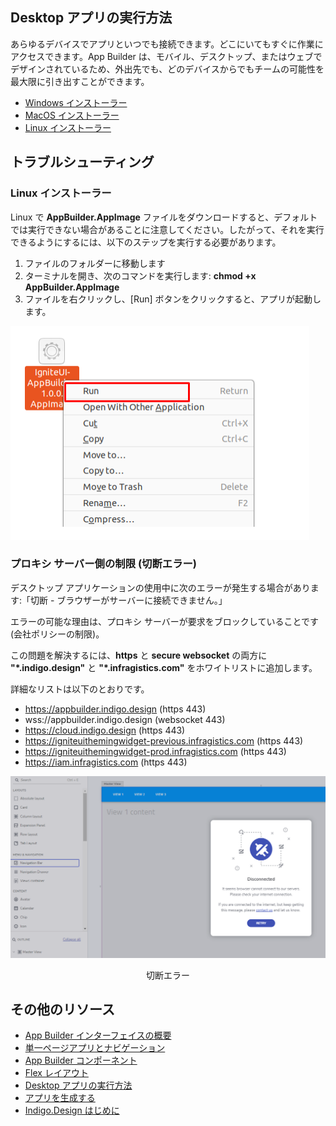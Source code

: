 
## Desktop アプリの実行方法
あらゆるデバイスでアプリといつでも接続できます。どこにいてもすぐに作業にアクセスできます。App Builder は、モバイル、デスクトップ、またはウェブでデザインされているため、外出先でも、どのデバイスからでもチームの可能性を最大限に引き出すことができます。

- [Windows インストーラー](https://github.com/IgniteUI/app-builder-client/releases/latest/download/AppBuilder.exe)
- [MacOS インストーラー](https://github.com/IgniteUI/app-builder-client/releases/latest/download/AppBuilder.dmg)
- [Linux インストーラー](https://github.com/IgniteUI/app-builder-client/releases/latest/download/AppBuilder.AppImage)


## トラブルシューティング

### Linux インストーラー
Linux で <b>AppBuilder.AppImage</b> ファイルをダウンロードすると、デフォルトでは実行できない場合があることに注意してください。したがって、それを実行できるようにするには、以下のステップを実行する必要があります。
1. ファイルのフォルダーに移動します
2. ターミナルを開き、次のコマンドを実行します: <b>chmod +x AppBuilder.AppImage</b>
3. ファイルを右クリックし、[Run] ボタンをクリックすると、アプリが起動します。

<img class="responsive-img" src="./images/run-app-image.png" />

### プロキシ サーバー側の制限 (切断エラー)

デスクトップ アプリケーションの使用中に次のエラーが発生する場合があります:「切断 - ブラウザーがサーバーに接続できません。」

エラーの可能な理由は、プロキシ サーバーが要求をブロックしていることです (会社ポリシーの制限)。

この問題を解決するには、**https** と **secure websocket** の両方に **"*.indigo.design"** と **"*.infragistics.com"** をホワイトリストに追加します。

詳細なリストは以下のとおりです。
- https://appbuilder.indigo.design (https 443)
- wss://appbuilder.indigo.design (websocket 443) 
- https://cloud.indigo.design (https 443) 
- https://igniteuithemingwidget-previous.infragistics.com (https 443) 
- https://igniteuithemingwidget-prod.infragistics.com (https 443) 
- https://iam.infragistics.com (https 443) 


<img class="responsive-img" src="./images/cant-connect-error.PNG" />
<p style="text-align:center;">切断エラー</p>

## その他のリソース
<div class="divider--half"></div>

* [App Builder インターフェイスの概要 ](interface-overview.md)
* [単一ページアプリとナビゲーション](single-page-apps-and-navigation.md)
* [App Builder コンポーネント](indigo-design-app-builder-components.md)
* [Flex レイアウト](flex-layouts/flex-layouts.md)
* [Desktop アプリの実行方法](running-desktop-app.md)
* [アプリを生成する](generate-app/generate-app-overview.md)
* [Indigo.Design はじめに](https://jp.infragistics.com/products/indigo-design/help/getting-started)
